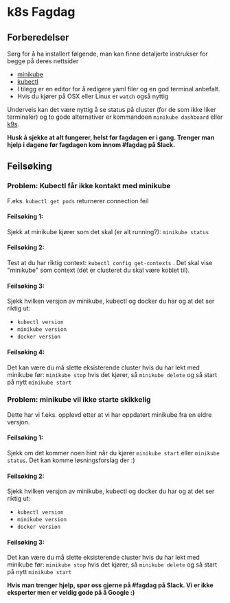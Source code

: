 # k8s Fagdag

## Forberedelser
Sørg for å ha installert følgende, man kan finne detaljerte instrukser for begge på deres nettsider
* [minikube](https://minikube.sigs.k8s.io/docs/start/)
* [kubectl](https://kubernetes.io/docs/tasks/tools/install-kubectl/)
* I tilegg er en editor for å redigere yaml filer og en god terminal anbefalt.
* Hvis du kjører på OSX eller Linux er `watch` også nyttig

Underveis kan det være nyttig å se status på cluster (for de som ikke liker terminaler) og to gode alternativer er 
kommandoen `minikube dashboard` eller [k9s](https://github.com/derailed/k9s).


**Husk å sjekke at alt fungerer, helst før fagdagen er i gang. Trenger man hjelp i dagene før fagdagen kom innom #fagdag på Slack.**

## Feilsøking
### Problem: Kubectl får ikke kontakt med minikube
F.eks. `kubectl get pods` returnerer connection feil
#### Feilsøking 1:
Sjekk at minikube kjører som det skal (er alt running?): `minikube status`

#### Feilsøking 2:
Test at du har riktig context: `kubectl config get-contexts` . Det skal vise "minikube" som context (det er clusteret du skal være koblet til).

#### Feilsøking 3:
Sjekk hvilken versjon av minikube, kubectl og docker du har og at det ser riktig ut:
- `kubectl version`
- `minikube version`
- `docker version`

#### Feilsøking 4: 
Det kan være du må slette eksisterende cluster hvis du har lekt med minikube før: 
`minikube stop` hvis det kjører, så `minikube delete` og så start på nytt `minikube start`

### Problem: minikube vil ikke starte skikkelig
Dette har vi f.eks. opplevd etter at vi har oppdatert minikube fra en eldre versjon.

#### Feilsøking 1:
Sjekk om det kommer noen hint når du kjører `minikube start` eller `minikube status`.
Det kan komme løsningsforslag der :) 

#### Feilsøking 2:
Sjekk hvilken versjon av minikube, kubectl og docker du har og at det ser riktig ut:
- `kubectl version`
- `minikube version`
- `docker version`

#### Feilsøking 3:
Det kan være du må slette eksisterende cluster hvis du har lekt med minikube før:
`minikube stop` hvis det kjører, så `minikube delete` og så start på nytt `minikube start`

**Hvis man trenger hjelp, spør oss gjerne på #fagdag på Slack. Vi er ikke eksperter men er veldig gode på å Google :)**
